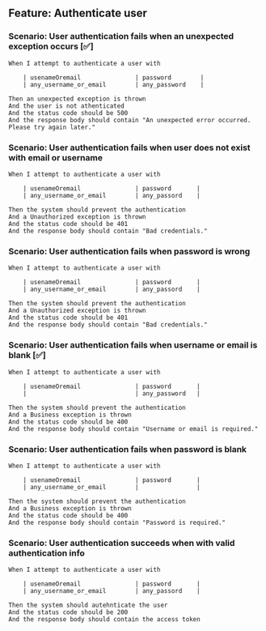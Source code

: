 ## Feature: Authenticate user

### Scenario: User authentication fails when an unexpected exception occurs [✅]
    When I attempt to authenticate a user with

        | usenameOremail               | password        |
        | any_username_or_email        | any_password    | 

    Then an unexpected exception is thrown
    And the user is not athenticated
    And the status code should be 500
    And the response body should contain "An unexpected error occurred. Please try again later."

### Scenario: User authentication fails when user does not exist with email or username
    When I attempt to authenticate a user with

        | usenameOremail               | password       |
        | any_username_or_email        | any_passord    | 

    Then the system should prevent the authentication
    And a Unauthorized exception is thrown
    And the status code should be 401
    And the response body should contain "Bad credentials."

### Scenario: User authentication fails when password is wrong
    When I attempt to authenticate a user with

        | usenameOremail               | password       |
        | any_username_or_email        | any_passord    | 

    Then the system should prevent the authentication
    And a Unauthorized exception is thrown
    And the status code should be 401
    And the response body should contain "Bad credentials."

### Scenario: User authentication fails when username or email is blank [✅]
    When I attempt to authenticate a user with

        | usenameOremail               | password       |
        |                              | any_password   | 

    Then the system should prevent the authentication
    And a Business exception is thrown
    And the status code should be 400
    And the response body should contain "Username or email is required."

### Scenario: User authentication fails when password is blank
    When I attempt to authenticate a user with

        | usenameOremail               | password       |
        | any_username_or_email        |                | 

    Then the system should prevent the authentication
    And a Business exception is thrown
    And the status code should be 400
    And the response body should contain "Password is required."

### Scenario: User authentication succeeds when with valid authentication info
    When I attempt to authenticate a user with

        | usenameOremail               | password       |
        | any_username_or_email        | any_passord    | 

    Then the system should autehnticate the user
    And the status code should be 200
    And the response body should contain the access token